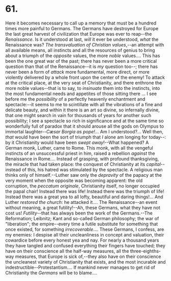 # 61.

Here it becomes necessary to call up a memory that must be a hundred
times more painful to Germans. The Germans have destroyed for Europe the
last great harvest of civilization that Europe was ever to reap--the
_Renaissance_. Is it understood at last, _will_ it ever be understood,
_what_ the Renaissance was? _The transvaluation of Christian
values_,--an attempt with all available means, all instincts and all the
resources of genius to bring about a triumph of the _opposite_ values,
the more _noble_ values.... This has been the one great war of the past;
there has never been a more critical question than that of the
Renaissance--it is _my_ question too--; there has never been a form of
_attack_ more fundamental, more direct, or more violently delivered by a
whole front upon the center of the enemy! To attack at the critical
place, at the very seat of Christianity, and there enthrone the more
noble values--that is to say, to _insinuate_ them into the instincts,
into the most fundamental needs and appetites of those sitting there ...
I see before me the _possibility_ of a perfectly heavenly enchantment
and spectacle:--it seems to me to scintillate with all the vibrations of
a fine and delicate beauty, and within it there is an art so divine, so
infernally divine, that one might search in vain for thousands of years
for another such possibility; I see a spectacle so rich in significance
and at the same time so wonderfully full of paradox that it should
arouse all the gods on Olympus to immortal laughter--_Cæsar Borgia as
pope!_... Am I understood?... Well then, _that_ would have been the
sort of triumph that _I_ alone am longing for today--: by it
Christianity would have been _swept away_!--What happened? A German
monk, Luther, came to Rome. This monk, with all the vengeful instincts
of an unsuccessful priest in him, raised a rebellion _against_ the
Renaissance in Rome.... Instead of grasping, with profound thanksgiving,
the miracle that had taken place: the conquest of Christianity at its
_capital_--instead of this, his hatred was stimulated by the spectacle.
A religious man thinks only of himself.--Luther saw only the _depravity_
of the papacy at the very moment when the opposite was becoming
apparent: the old corruption, the _peccatum originale_, Christianity
itself, no longer occupied the papal chair! Instead there was life!
Instead there was the triumph of life! Instead there was a great yea to
all lofty, beautiful and daring things!... And Luther _restored the
church_: he attacked it.... The Renaissance--an event without meaning, a
great futility!--Ah, these Germans, what they have not cost us!
_Futility_--that has always been the work of the Germans.--The
Reformation; Leibnitz; Kant and so-called German philosophy; the war
of "liberation"; the empire--every time a futile substitute for
something that once existed, for something _irrecoverable_.... These
Germans, I confess, are my enemies: I despise all their uncleanliness
in concept and valuation, their cowardice before every honest yea
and nay. For nearly a thousand years they have tangled and confused
everything their fingers have touched; they have on their conscience
all the half-way measures, all the three-eighths-way measures, that
Europe is sick of,--they also have on their conscience the uncleanest
variety of Christianity that exists, and the most incurable and
indestructible--Protestantism.... If mankind never manages to get rid
of Christianity the _Germans_ will be to blame....


